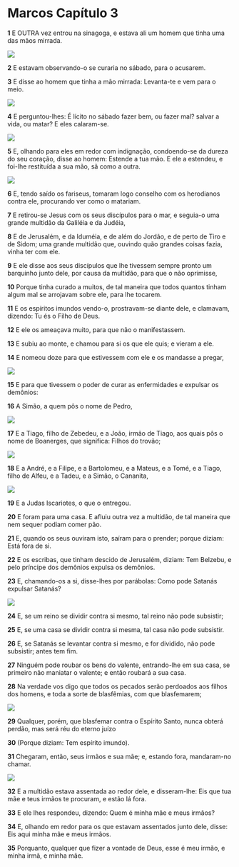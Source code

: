 # Marcos Capítulo 3

**1** 	E OUTRA vez entrou na sinagoga, e estava ali um homem que tinha uma das mãos mirrada.

![](../Images/SweetPublishing/40-12-8.jpg) 

**2** 	E estavam observando-o se curaria no sábado, para o acusarem.

**3** 	E disse ao homem que tinha a mão mirrada: Levanta-te e vem para o meio.

![](../Images/SweetPublishing/40-12-7.jpg) 

**4** 	E perguntou-lhes: É lícito no sábado fazer bem, ou fazer mal? salvar a vida, ou matar? E eles calaram-se.

![](../Images/SweetPublishing/40-12-6.jpg) 

**5** 	E, olhando para eles em redor com indignação, condoendo-se da dureza do seu coração, disse ao homem: Estende a tua mão. E ele a estendeu, e foi-lhe restituída a sua mão, sã como a outra.

![](../Images/SweetPublishing/40-12-9.jpg) 

**6** 	E, tendo saído os fariseus, tomaram logo conselho com os herodianos contra ele, procurando ver como o matariam.

**7** 	E retirou-se Jesus com os seus discípulos para o mar, e seguia-o uma grande multidão da Galiléia e da Judéia,

**8** 	E de Jerusalém, e da Iduméia, e de além do Jordão, e de perto de Tiro e de Sidom; uma grande multidão que, ouvindo quão grandes coisas fazia, vinha ter com ele.

**9** 	E ele disse aos seus discípulos que lhe tivessem sempre pronto um barquinho junto dele, por causa da multidão, para que o não oprimisse,

**10** 	Porque tinha curado a muitos, de tal maneira que todos quantos tinham algum mal se arrojavam sobre ele, para lhe tocarem.

**11** 	E os espíritos imundos vendo-o, prostravam-se diante dele, e clamavam, dizendo: Tu és o Filho de Deus.

**12** 	E ele os ameaçava muito, para que não o manifestassem.

**13** 	E subiu ao monte, e chamou para si os que ele quis; e vieram a ele.

**14** 	E nomeou doze para que estivessem com ele e os mandasse a pregar,

![](../Images/SweetPublishing/40-10-4.jpg) 

**15** 	E para que tivessem o poder de curar as enfermidades e expulsar os demônios:

**16** 	A Simão, a quem pôs o nome de Pedro,

![](../Images/SweetPublishing/40-10-1.jpg) 

**17** 	E a Tiago, filho de Zebedeu, e a João, irmão de Tiago, aos quais pôs o nome de Boanerges, que significa: Filhos do trovão;

![](../Images/SweetPublishing/40-10-2.jpg) 

**18** 	E a André, e a Filipe, e a Bartolomeu, e a Mateus, e a Tomé, e a Tiago, filho de Alfeu, e a Tadeu, e a Simão, o Cananita,

![](../Images/SweetPublishing/40-10-3.jpg) 

**19** 	E a Judas Iscariotes, o que o entregou.

**20** 	E foram para uma casa. E afluiu outra vez a multidão, de tal maneira que nem sequer podiam comer pão.

**21** 	E, quando os seus ouviram isto, saíram para o prender; porque diziam: Está fora de si.

**22** 	E os escribas, que tinham descido de Jerusalém, diziam: Tem Belzebu, e pelo príncipe dos demônios expulsa os demônios.

**23** 	E, chamando-os a si, disse-lhes por parábolas: Como pode Satanás expulsar Satanás?

![](../Images/SweetPublishing/40-12-11.jpg) 

**24** 	E, se um reino se dividir contra si mesmo, tal reino não pode subsistir;

**25** 	E, se uma casa se dividir contra si mesma, tal casa não pode subsistir.

**26** 	E, se Satanás se levantar contra si mesmo, e for dividido, não pode subsistir; antes tem fim.

**27** 	Ninguém pode roubar os bens do valente, entrando-lhe em sua casa, se primeiro não maniatar o valente; e então roubará a sua casa.

**28** 	Na verdade vos digo que todos os pecados serão perdoados aos filhos dos homens, e toda a sorte de blasfêmias, com que blasfemarem;

![](../Images/SweetPublishing/40-12-12.jpg) 

**29** 	Qualquer, porém, que blasfemar contra o Espírito Santo, nunca obterá perdão, mas será réu do eterno juízo

**30** 	(Porque diziam: Tem espírito imundo).

**31** 	Chegaram, então, seus irmãos e sua mãe; e, estando fora, mandaram-no chamar.

![](../Images/SweetPublishing/41-3-1.jpg) 

**32** 	E a multidão estava assentada ao redor dele, e disseram-lhe: Eis que tua mãe e teus irmãos te procuram, e estão lá fora.

**33** 	E ele lhes respondeu, dizendo: Quem é minha mãe e meus irmãos?

**34** 	E, olhando em redor para os que estavam assentados junto dele, disse: Eis aqui minha mãe e meus irmãos.

**35** 	Porquanto, qualquer que fizer a vontade de Deus, esse é meu irmão, e minha irmã, e minha mãe.

